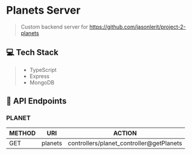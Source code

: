 # Planets Server
> Custom backend server for https://github.com/jasonlerit/project-2-planets

## 💻 Tech Stack
> - TypeScript
> - Express
> - MongoDB

## 🚀 API Endpoints
### PLANET
| METHOD | URI     | ACTION                                   |
|--------|---------|------------------------------------------|
| GET    | planets | controllers/planet_controller@getPlanets |
